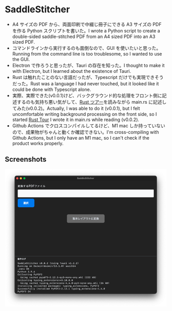 # SaddleStitcher

- A4 サイズの PDF から、両面印刷で中綴じ冊子にできる A3 サイズの PDF を作る Python スクリプトを書いた。I wrote a Python script to create a double-sided saddle-stitched PDF from an A4 sized PDF into an A3 sized PDF.
- コマンドラインから実行するのも面倒なので、GUI を使いたいと思った。Running from the command line is too troublesome, so I wanted to use the GUI.
- Electron で作ろうと思ったが、Tauri の存在を知った。I thought to make it with Electron, but I learned about the existence of Tauri.
- Rust は触れたことのない言語だったが、Typescript だけでも実現できそうだった。Rust was a language I had never touched, but it looked like it could be done with Typescript alone.
- 実際、実際できた(v0.0.1)けど、バックグラウンド的な処理をフロント側に記述するのも気持ち悪い気がして、[Rust ツアー](https://tourofrust.com/00_ja.html)を読みながら main.rs に記述してみた(v0.0.2)。Actually, I was able to do it (v0.0.1), but I felt uncomfortable writing background processing on the front side, so I started [Rust Tour](https://tourofrust.com/00_en.html) I wrote it in main.rs while reading (v0.0.2).
- Github Actions でクロスコンパイルしてるけど、M1 mac しか持っていないので、成果物がちゃんと動くか確認できない。I'm cross-compiling with Github Actions, but I only have an M1 mac, so I can't check if the product works properly.

## Screenshots

![Main](https://github.com/miyabi-satoh/Tauri-NextTS-SaddleStitcher/blob/3f732f8cf584dadbc056cf88b97b05c8a9de5aef/screenshot.png?raw=true)
